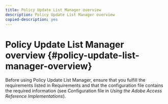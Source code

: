 ```yaml
---
title: Policy Update List Manager overview
description: Policy Update List Manager overview
copied-description: yes
---
```


# Policy Update List Manager overview {#policy-update-list-manager-overview}

Before using Policy Update List Manager, ensure that you fulfill the requirements listed in Requirements and that the configuration file contains the required information (see Configuration file in *Using the Adobe Access Reference Implementations*). 
